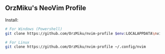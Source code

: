 ## OrzMiku's NeoVim Profile

Install: 

```bash
# For Windows (Powershell)
git clone https://github.com/OrzMiku/nvim-profile $env:LOCALAPPDATA\nvim

# For Linux
git clone https://github.com/OrzMiku/nvim-profile ~/.config/nvim
```

